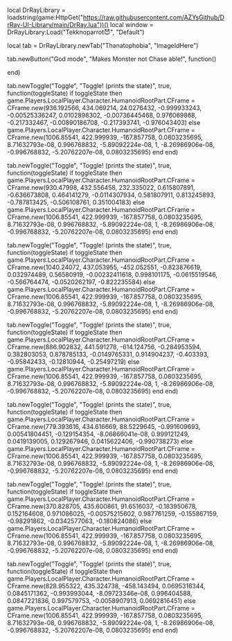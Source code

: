 local DrRayLibrary = loadstring(game:HttpGet("https://raw.githubusercontent.com/AZYsGithub/DrRay-UI-Library/main/DrRay.lua"))()
local window = DrRayLibrary:Load("Tekknoparrot😈", "Default")

local tab = DrRayLibrary.newTab("Thanatophobia", "ImageIdHere")

tab.newButton("God mode", "Makes Monster not Chase able!", function()
    
end)

tab.newToggle("Toggle", "Toggle! (prints the state)", true, function(toggleState)
    if toggleState then
        game.Players.LocalPlayer.Character.HumanoidRootPart.CFrame = CFrame.new(936.192566, 434.069214, 24.0276432, -0.999933243, -0.00525336247, 0.0102898302, -0.00736445468, 0.976069868, -0.217332467, -0.00890186708, -0.217393741, -0.976043403)
    else
        game.Players.LocalPlayer.Character.HumanoidRootPart.CFrame = CFrame.new(1006.85541, 422.999939, -167.857758, 0.0803235695, 8.71632793e-08, 0.996768832, -5.89092224e-08, 1, -8.26986906e-08, -0.996768832, -5.20762207e-08, 0.0803235695)
    end
end)

tab.newToggle("Toggle", "Toggle! (prints the state)", true, function(toggleState)
    if toggleState then
        game.Players.LocalPlayer.Character.HumanoidRootPart.CFrame = CFrame.new(930.47998, 432.556458, 232.335022, 0.615807891, -0.636673808, 0.464141279, -0.0114307934, 0.581807911, 0.813245893, -0.787813425, -0.506108761, 0.351004183)
    else
        game.Players.LocalPlayer.Character.HumanoidRootPart.CFrame = CFrame.new(1006.85541, 422.999939, -167.857758, 0.0803235695, 8.71632793e-08, 0.996768832, -5.89092224e-08, 1, -8.26986906e-08, -0.996768832, -5.20762207e-08, 0.0803235695)
    end
end)

tab.newToggle("Toggle", "Toggle! (prints the state)", true, function(toggleState)
    if toggleState then
        game.Players.LocalPlayer.Character.HumanoidRootPart.CFrame = CFrame.new(1040.24072, 437.053955, -452.052551, -0.823876619, 0.032974489, 0.56580919, -0.00232411618, 0.998101175, -0.0615519546, -0.566764474, -0.0520262197, -0.822235584)
    else
        game.Players.LocalPlayer.Character.HumanoidRootPart.CFrame = CFrame.new(1006.85541, 422.999939, -167.857758, 0.0803235695, 8.71632793e-08, 0.996768832, -5.89092224e-08, 1, -8.26986906e-08, -0.996768832, -5.20762207e-08, 0.0803235695)
    end
end)

tab.newToggle("Toggle", "Toggle! (prints the state)", true, function(toggleState)
    if toggleState then
        game.Players.LocalPlayer.Character.HumanoidRootPart.CFrame = CFrame.new(886.902832, 441.591278, -614.124756, -0.284953594, 0.382803053, 0.878785133, -0.0149765331, 0.914904237, -0.403393, -0.95842433, -0.12810944, -0.25497219)
    else
        game.Players.LocalPlayer.Character.HumanoidRootPart.CFrame = CFrame.new(1006.85541, 422.999939, -167.857758, 0.0803235695, 8.71632793e-08, 0.996768832, -5.89092224e-08, 1, -8.26986906e-08, -0.996768832, -5.20762207e-08, 0.0803235695)
    end
end)

tab.newToggle("Toggle", "Toggle! (prints the state)", true, function(toggleState)
    if toggleState then
        game.Players.LocalPlayer.Character.HumanoidRootPart.CFrame = CFrame.new(779.393616, 434.616669, 88.5229645, -0.991609693, 0.00541804451, -0.129154354, -8.06866041e-08, 0.999121249, 0.0419139005, 0.129267946, 0.0415622406, -0.990738273)
    else
        game.Players.LocalPlayer.Character.HumanoidRootPart.CFrame = CFrame.new(1006.85541, 422.999939, -167.857758, 0.0803235695, 8.71632793e-08, 0.996768832, -5.89092224e-08, 1, -8.26986906e-08, -0.996768832, -5.20762207e-08, 0.0803235695)
    end
end)

tab.newToggle("Toggle", "Toggle! (prints the state)", true, function(toggleState)
    if toggleState then
        game.Players.LocalPlayer.Character.HumanoidRootPart.CFrame = CFrame.new(370.828705, 435.600861, 91.6516037, -0.183950678, 0.152164608, 0.971086025, -0.00575215602, 0.987761259, -0.155867159, -0.98291862, -0.0342577063, -0.180824086)
    else
        game.Players.LocalPlayer.Character.HumanoidRootPart.CFrame = CFrame.new(1006.85541, 422.999939, -167.857758, 0.0803235695, 8.71632793e-08, 0.996768832, -5.89092224e-08, 1, -8.26986906e-08, -0.996768832, -5.20762207e-08, 0.0803235695)
    end
end)

tab.newToggle("Toggle", "Toggle! (prints the state)", true, function(toggleState)
    if toggleState then
        game.Players.LocalPlayer.Character.HumanoidRootPart.CFrame = CFrame.new(828.955322, 435.324738, -458.143494, 0.0695316344, 0.0845171362, -0.993993044, -8.09723346e-08, 0.996404588, 0.0847221836, 0.997579753, -0.0058907913, 0.0692816451)
    else
        game.Players.LocalPlayer.Character.HumanoidRootPart.CFrame = CFrame.new(1006.85541, 422.999939, -167.857758, 0.0803235695, 8.71632793e-08, 0.996768832, -5.89092224e-08, 1, -8.26986906e-08, -0.996768832, -5.20762207e-08, 0.0803235695)
    end
end)

